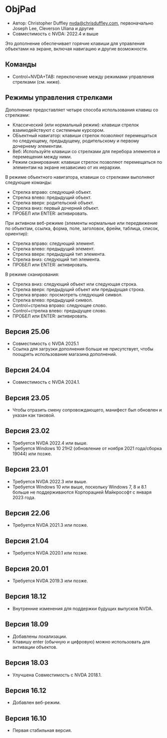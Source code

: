 # ObjPad

* Автор: Christopher Duffley <nvda@chrisduffley.com>, первоначально Joseph Lee, Cleverson Uliana и другие
* Совместимость с NVDA: 2022.4 и выше

Это дополнение обеспечивает горячие клавиши для управления объектами на экране, включая навигацию и другие возможности.

## Команды

* Control+NVDA+TAB: переключение между режимами управления стрелками (см. ниже).

## Режимы управления стрелками

Дополнение предоставляет четыре способа использования клавиш со стрелками:

* Классический (или нормальный режим): клавиши стрелок взаимодействуют с системным курсором.
* ОБъектный навигатор: клавиши стрелок позволяют перемещаться по следующему, предыдущему, родительскому и первому дочернему элементам.
* Веб: Используйте клавиши со стрелками для перебора элементов и перемещения между ними.
* Режим сканирования: клавиши стрелок позволяют перемещаться по элементам на экране независимо от их иерархии.

В режиме объектного навигатора, клавиши со стрелками выполняют следующие команды:

* Стрелка вправо: следующий объект.
* Стрелка влево: предыдущий объект.
* Стрелка вверх: родительский объект.
* Стрелка вниз: первый дочерний объект.
* ПРОБЕЛ или ENTER: активировать.

При активном веб-режиме (элементы нормальные или передвижение по объектам, ссылка, форма, поле, заголовок, фрейм, таблица, список, ориентир):

* Стрелка вправо: следующий элемент.
* Стрелка влево: предыдущий элемент.
* Стрелка вверх: предыдущий тип элемента.
* Стрелка вниз: следующий тип элемента.
* ПРОБЕЛ или ENTER: активировать.

В режиме сканирования:

* Стрелка вниз: следующий объект или следующая строка.
* Стрелка вверх: предыдущий объект или предыдущая строка.
* Стрелка вправо: просмотреть следующий символ.
* Стрелка влево: предыдущий символ.
* Control+стрелка вправо: следующее слово.
* Control+стрелка влево: предыдущее слово.
* ПРОБЕЛ или ENTER: активировать.

## Версия 25.06

* Совместимость с NVDA 2025.1
* Ссылка для загрузки дополнения больше не присутствует, чтобы поощрять использование магазина дополнений.

## Версия 24.04

* Совместимость с NVDA 2024.1.

## Версия 23.05

* Чтобы отразить смену сопровождающего, манифест был обновлен и указан как таковой.

## Версия 23.02

* Требуется NVDA 2022.4 или выше.
* Требуется Windows 10 21H2 (обновление от ноября 2021 года/сборка 19044) или позже.

## Версия 23.01

* Требуется NVDA 2022.3 или выше.
* Требуется Windows 10 или выше, поскольку Windows 7, 8 и 8.1 больше не поддерживаются Корпорацией Майкрософт с января 2023 года.

## Версия 22.06

* Требуется NVDA 2021.3 или позже.

## Версия 21.04

* Требуется NVDA 2020.1 или позже.

## Версия 20.01

* Требуется NVDA 2019.3 или позже.

## Версия 18.12

* Внутренние изменения для поддержки будущих выпусков NVDA.

## Версия 18.09

* Добавлены локализации.
* Клавишу enter (обычную и цифровую) можно использовать для активации объектов.

## Версия 18.03

* Улучшена Совместимость с NVDA 2018.1.

## Версия 16.12

* Добавлен веб-режим.

## Версия 16.10

* Первая стабильная версия.
